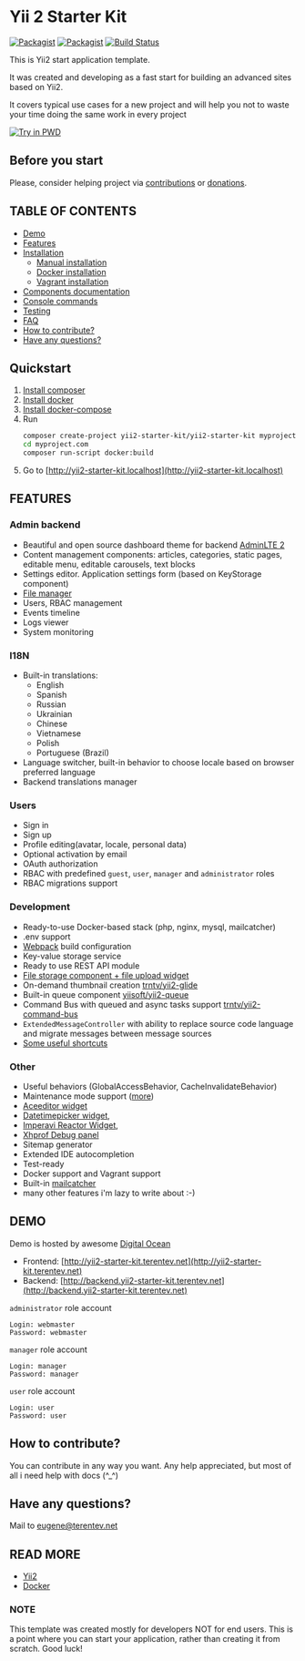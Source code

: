 # Yii 2 Starter Kit

<!-- BADGES/ -->

[![Packagist](https://img.shields.io/packagist/v/yii2-starter-kit/yii2-starter-kit.svg)](https://packagist.org/packages/yii2-starter-kit/yii2-starter-kit)
[![Packagist](https://img.shields.io/packagist/dt/yii2-starter-kit/yii2-starter-kit.svg)](https://packagist.org/packages/yii2-starter-kit/yii2-starter-kit)
[![Build Status](https://travis-ci.org/yii2-starter-kit/yii2-starter-kit.svg?branch=master)](https://travis-ci.org/yii2-starter-kit/yii2-starter-kit)

<!-- /BADGES -->

This is Yii2 start application template.

It was created and developing as a fast start for building an advanced sites based on Yii2. 

It covers typical use cases for a new project and will help you not to waste your time doing the same work in every project

[![Try in PWD](https://github.com/play-with-docker/stacks/raw/master/assets/images/button.png)](https://labs.play-with-docker.com/?stack=https://raw.githubusercontent.com/yii2-starter-kit/yii2-starter-kit/master/pwd-compose.yml)

## Before you start
Please, consider helping project via [contributions](https://github.com/yii2-starter-kit/yii2-starter-kit/issues) or [donations](#donations). 

## TABLE OF CONTENTS
- [Demo](#demo)
- [Features](#features)
- [Installation](docs/installation.md)
    - [Manual installation](docs/installation.md#manual-installation)
    - [Docker installation](docs/installation.md#docker-installation)
    - [Vagrant installation](docs/installation.md#vagrant-installation)
- [Components documentation](docs/components.md)
- [Console commands](docs/console.md)
- [Testing](docs/testing.md)
- [FAQ](docs/faq.md)
- [How to contribute?](#how-to-contribute)
- [Have any questions?](#have-any-questions)

## Quickstart
1. [Install composer](https://getcomposer.org)
2. [Install docker](https://docs.docker.com/install/)
3. [Install docker-compose](https://docs.docker.com/compose/install/)
4. Run 
    ```bash
    composer create-project yii2-starter-kit/yii2-starter-kit myproject.com --ignore-platform-reqs
    cd myproject.com
    composer run-script docker:build
    ```
5. Go to [http://yii2-starter-kit.localhost](http://yii2-starter-kit.localhost)

## FEATURES
### Admin backend
- Beautiful and open source dashboard theme for backend [AdminLTE 2](http://almsaeedstudio.com/AdminLTE)
- Content management components: articles, categories, static pages, editable menu, editable carousels, text blocks
- Settings editor. Application settings form (based on KeyStorage component)
- [File manager](https://github.com/MihailDev/yii2-elfinder)
- Users, RBAC management
- Events timeline
- Logs viewer
- System monitoring

### I18N
- Built-in translations:
    - English
    - Spanish
    - Russian
    - Ukrainian
    - Chinese
    - Vietnamese
    - Polish
    - Portuguese (Brazil)
- Language switcher, built-in behavior to choose locale based on browser preferred language
- Backend translations manager

### Users
- Sign in
- Sign up
- Profile editing(avatar, locale, personal data)
- Optional activation by email
- OAuth authorization
- RBAC with predefined `guest`, `user`, `manager` and `administrator` roles
- RBAC migrations support

### Development
- Ready-to-use Docker-based stack (php, nginx, mysql, mailcatcher)
- .env support
- [Webpack](https://webpack.js.org/) build configuration
- Key-value storage service
- Ready to use REST API module
- [File storage component + file upload widget](https://github.com/trntv/yii2-file-kit)
- On-demand thumbnail creation [trntv/yii2-glide](https://github.com/trntv/yii2-glide)
- Built-in queue component [yiisoft/yii2-queue](https://github.com/yiisoft/yii2-queue)
- Command Bus with queued and async tasks support [trntv/yii2-command-bus](https://github.com/trntv/yii2-command-bus)
- `ExtendedMessageController` with ability to replace source code language and migrate messages between message sources
- [Some useful shortcuts](https://github.com/yii2-starter-kit/yii2-starter-kit/blob/master/common/helpers.php)

### Other
- Useful behaviors (GlobalAccessBehavior, CacheInvalidateBehavior)
- Maintenance mode support ([more](#maintenance-mode))
- [Aceeditor widget](https://github.com/trntv/yii2-aceeditor)
- [Datetimepicker widget](https://github.com/trntv/yii2-bootstrap-datetimepicker), 
- [Imperavi Reactor Widget](https://github.com/asofter/yii2-imperavi-redactor), 
- [Xhprof Debug panel](https://github.com/trntv/yii2-debug-xhprof)
- Sitemap generator
- Extended IDE autocompletion
- Test-ready
- Docker support and Vagrant support
- Built-in [mailcatcher](http://mailcatcher.me/)
- many other features i'm lazy to write about :-)

## DEMO
Demo is hosted by awesome [Digital Ocean](https://m.do.co/c/d7f000191ea8)
- Frontend: [http://yii2-starter-kit.terentev.net](http://yii2-starter-kit.terentev.net)
- Backend: [http://backend.yii2-starter-kit.terentev.net](http://backend.yii2-starter-kit.terentev.net)

`administrator` role account
```
Login: webmaster
Password: webmaster
```

`manager` role account
```
Login: manager
Password: manager
```

`user` role account
```
Login: user
Password: user
```

## How to contribute?
You can contribute in any way you want. Any help appreciated, but most of all i need help with docs (^_^)

## Have any questions?
Mail to [eugene@terentev.net](mailto:eugene@terentev.net)

## READ MORE
- [Yii2](https://github.com/yiisoft/yii2/tree/master/docs)
- [Docker](https://docs.docker.com/get-started/)


### NOTE
This template was created mostly for developers NOT for end users.
This is a point where you can start your application, rather than creating it from scratch.
Good luck!

